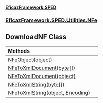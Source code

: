 #### [EficazFramework.SPED](EficazFrameworkSPED.md 'EficazFramework SPED')
### [EficazFramework.SPED.Utilities.NFe](EficazFramework.SPED.Utilities.NFe.md 'EficazFramework.SPED.Utilities.NFe')

## DownloadNF Class

| Methods | |
| :--- | :--- |
| [NFeObject(object)](EficazFramework.SPED.Utilities.NFe/DownloadNF/NFeObject(object).md 'EficazFramework.SPED.Utilities.NFe.DownloadNF.NFeObject(object)') | |
| [NFeToXmlDocument(byte[])](EficazFramework.SPED.Utilities.NFe/DownloadNF/NFeToXmlDocument(byte[]).md 'EficazFramework.SPED.Utilities.NFe.DownloadNF.NFeToXmlDocument(byte[])') | |
| [NFeToXmlDocument(object)](EficazFramework.SPED.Utilities.NFe/DownloadNF/NFeToXmlDocument(object).md 'EficazFramework.SPED.Utilities.NFe.DownloadNF.NFeToXmlDocument(object)') | |
| [NFeToXmlString(byte[])](EficazFramework.SPED.Utilities.NFe/DownloadNF/NFeToXmlString(byte[]).md 'EficazFramework.SPED.Utilities.NFe.DownloadNF.NFeToXmlString(byte[])') | |
| [NFeToXmlString(object, Encoding)](EficazFramework.SPED.Utilities.NFe/DownloadNF/NFeToXmlString(object,Encoding).md 'EficazFramework.SPED.Utilities.NFe.DownloadNF.NFeToXmlString(object, System.Text.Encoding)') | |
